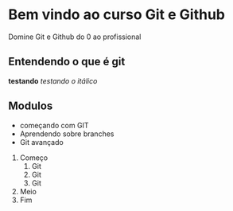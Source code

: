 #   Bem vindo ao curso Git e Github
Domine Git e Github do 0 ao profissional

## Entendendo o que é git

**testando**
_testando o itálico_

## Modulos
* começando com GIT
* Aprendendo sobre branches
* Git avançado

1. Começo
    1. Git
    2. Git
    3. Git
2. Meio
3. Fim